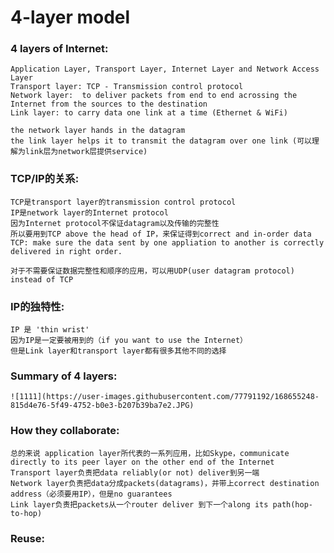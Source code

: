 # 4-layer model

### 4 layers of Internet:
    Application Layer, Transport Layer, Internet Layer and Network Access Layer
    Transport layer: TCP - Transmission control protocol
    Network layer:  to deliver packets from end to end acrossing the Internet from the sources to the destination
    Link layer: to carry data one link at a time (Ethernet & WiFi)
    
    the network layer hands in the datagram
    the link layer helps it to transmit the datagram over one link (可以理解为link层为network层提供service)
    
### TCP/IP的关系:
    TCP是transport layer的transmission control protocol
    IP是network layer的Internet protocol
    因为Internet protocol不保证datagram以及传输的完整性
    所以要用到TCP above the head of IP，来保证得到correct and in-order data
    TCP: make sure the data sent by one appliation to another is correctly delivered in right order.
    
    对于不需要保证数据完整性和顺序的应用，可以用UDP(user datagram protocol) instead of TCP
    
### IP的独特性:
    IP 是 'thin wrist'
    因为IP是一定要被用到的（if you want to use the Internet）
    但是Link layer和transport layer都有很多其他不同的选择
    
### Summary of 4 layers:
    ![1111](https://user-images.githubusercontent.com/77791192/168655248-815d4e76-5f49-4752-b0e3-b207b39ba7e2.JPG)

    
    
### How they collaborate:
    
    总的来说 application layer所代表的一系列应用，比如Skype，communicate directly to its peer layer on the other end of the Internet
    Transport layer负责把data reliably(or not) deliver到另一端
    Network layer负责把data分成packets(datagrams)，并带上correct destination address（必须要用IP），但是no guarantees
    Link layer负责把packets从一个router deliver 到下一个along its path(hop-to-hop)
    
    
### Reuse:
